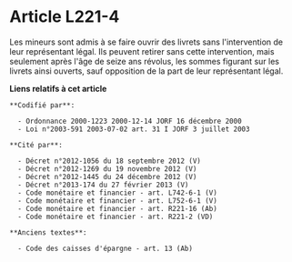# Article L221-4

Les mineurs sont admis à se faire ouvrir des livrets sans l'intervention de leur représentant légal. Ils peuvent retirer sans
cette intervention, mais seulement après l'âge de seize ans révolus, les sommes figurant sur les livrets ainsi ouverts, sauf
opposition de la part de leur représentant légal.

**Liens relatifs à cet article**

	**Codifié par**:

	  - Ordonnance 2000-1223 2000-12-14 JORF 16 décembre 2000
	  - Loi n°2003-591 2003-07-02 art. 31 I JORF 3 juillet 2003

	**Cité par**:

	  - Décret n°2012-1056 du 18 septembre 2012 (V)
	  - Décret n°2012-1269 du 19 novembre 2012 (V)
	  - Décret n°2012-1445 du 24 décembre 2012 (V)
	  - Décret n°2013-174 du 27 février 2013 (V)
	  - Code monétaire et financier - art. L742-6-1 (V)
	  - Code monétaire et financier - art. L752-6-1 (V)
	  - Code monétaire et financier - art. R221-16 (Ab)
	  - Code monétaire et financier - art. R221-2 (VD)

	**Anciens textes**:

	  - Code des caisses d'épargne - art. 13 (Ab)
